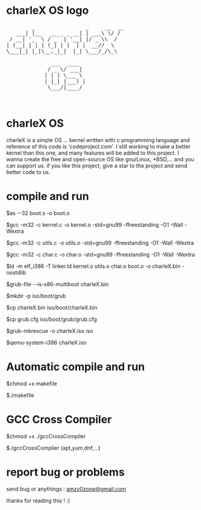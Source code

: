 
# charleX OS logo

<pre>
        _                _     __  __
   ___| |__   __ _ _ __| | ___\ \/ /
 / __| '_  \ / _` | '__| |/ _ \\  /
| (__| | | | (_| | |  | |  __//  \
\___|_| |_|\__,_|_|  |_| \___/_/\_\

        	  ___  ____  
        	 / _ \/ ___|
        	| | | \___ \
        	| |_| |___) |
        	 \___/|____/


</pre>

# charleX OS
charleX is a simple OS ... kernel written with c programming language and reference of this code is 'codeproject.com'. 
I still working to make a better kernel than this one, and many features will be added to this project. 
I wanna create the free and open-source OS like gnu/Linux, *BSD,... and you can support us. if you like this project, give a star to the project and send better code to us.
# compile and run
$as --32 boot.s -o boot.o

$gcc -m32 -c kernel.c -o kernel.o -std=gnu99 -ffreestanding -O1 -Wall -Wextra

$gcc -m32 -c utils.c -o utils.o -std=gnu99 -ffreestanding -O1 -Wall -Wextra

$gcc -m32 -c char.c -o char.o -std=gnu99 -ffreestanding -O1 -Wall -Wextra

$ld -m elf_i386 -T linker.ld kernel.o utils.o char.o boot.o -o charleX.bin -nostdlib

$grub-file --is-x86-multiboot charleX.bin

$mkdir -p iso/boot/grub

$cp charleX.bin iso/boot/charleX.bin

$cp grub.cfg iso/boot/grub/grub.cfg

$grub-mkrescue -o charleX.iso iso

$qemu-system-i386 charleX.iso

# Automatic compile and run

$chmod +x makefile

$./makefile


# GCC Cross Compiler 

$chmod +x ./gccCrossCompiler

$./gccCrossComplier (apt,yum,dnf,...)

# report bug or problems

send bug or anythings : amzy0zone@gmail.com

thanks for reading this ! :)
